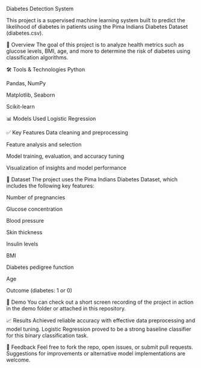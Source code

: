 Diabetes Detection System

This project is a supervised machine learning system built to predict the likelihood of diabetes in patients using the Pima Indians Diabetes Dataset (diabetes.csv).

📌 Overview
The goal of this project is to analyze health metrics such as glucose levels, BMI, age, and more to determine the risk of diabetes using classification algorithms.

🛠️ Tools & Technologies
Python

Pandas, NumPy

Matplotlib, Seaborn

Scikit-learn

📊 Models Used
Logistic Regression

<!-- Uncomment if you used these --> <!-- - Decision Trees - Random Forests -->
✅ Key Features
Data cleaning and preprocessing

Feature analysis and selection

Model training, evaluation, and accuracy tuning

Visualization of insights and model performance

🧪 Dataset
The project uses the Pima Indians Diabetes Dataset, which includes the following key features:

Number of pregnancies

Glucose concentration

Blood pressure

Skin thickness

Insulin levels

BMI

Diabetes pedigree function

Age

Outcome (diabetes: 1 or 0)

🎥 Demo
You can check out a short screen recording of the project in action in the demo folder or attached in this repository.

📈 Results
Achieved reliable accuracy with effective data preprocessing and model tuning. Logistic Regression proved to be a strong baseline classifier for this binary classification task.

🤝 Feedback
Feel free to fork the repo, open issues, or submit pull requests. Suggestions for improvements or alternative model implementations are welcome.
